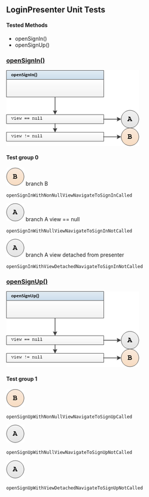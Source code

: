 ## LoginPresenter Unit Tests

#### Tested Methods

-  openSignIn()
- openSignUp()



### <u>openSignIn()</u>

![](unit/login_presenter_open_sign_in.png) 

#### Test group 0	

![](unit/b.png)  branch B

```
openSignInWithNonNullViewNavigateToSignInCalled
```

![](unit/a.png)	branch A 	view == null

```
openSignInWithNullViewNavigateToSignInNotCalled
```

![](unit/a.png)	branch A	view detached from presenter

```
openSignInWithViewDetachedNavigateToSignInNotCalled
```



### <u>openSignUp()</u>

![](unit/login_presenter_open_sign_up.png) 

#### Test group 1

 ![](unit/b.png)

```
openSignUpWithNonNullViewNavigateToSignUpCalled
```

![](unit/a.png) 

```
openSignUpWithNullViewNavigateToSignUpNotCalled
```

![](unit/a.png) 

```
openSignUpWithViewDetachedNavigateToSignUpNotCalled
```

